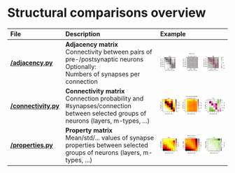# Structural comparisons overview

| File | Description | Example |
| :-- | :-- | :-- |
| __[/adjacency.py](adjacency.py)__ | __Adjacency matrix__ <br> Connectivity between pairs of pre-/postsynaptic neurons <br> Optionally: <br> Numbers of synapses per connection | ![Adjacency matrix](../../doc/source/images/struct_comp_adjacency.png "Adjacency matrix") |
| __[/connectivity.py](connectivity.py)__ | __Connectivity matrix__ <br> Connection probability and #synapses/connection between selected groups of neurons (layers, m-types, ...) | ![Connectivity matrix](../../doc/source/images/struct_comp_conn_prob.png "Connectivity matrix") |
| __[/properties.py](properties.py)__ | __Property matrix__ <br> Mean/std/... values of synapse properties between selected groups of neurons (layers, m-types, ...) | ![Property matrix](../../doc/source/images/struct_comp_prop_delay.png "Property matrix") |
